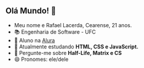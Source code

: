 ## Olá Mundo! 👋
- Meu nome e Rafael Lacerda, Cearense, 21 anos.
- 📚 Engenharia de Software - UFC
- 🔭 Aluno na [Alura](https://www.alura.com.br)  
- 🌱 Atualmente estudando **HTML, CSS e JavaScript.**  
- 💬 Pergunte-me sobre **Half-Life, Matrix e CS**  
- 😄 Pronomes: ele/dele

<!--
**neohlx/neohlx** is a ✨ _special_ ✨ repository because its `README.md` (this file) appears on your GitHub profile.

Here are some ideas to get you started:

- 🔭 I’m currently working on ...
- 🌱 I’m currently learning ...
- 👯 I’m looking to collaborate on ...
- 🤔 I’m looking for help with ...
- 💬 Ask me about ...
- 📫 How to reach me: ...
- 😄 Pronouns: ...
- ⚡ Fun fact: ...
-->

